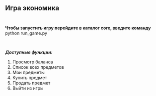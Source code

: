 ## Игра экономика <br> <br>

**Чтобы запустить игру перейдите в каталог core, введите команду** <br>
python run_game.py

<br>

***Доступные функции:***
<br>
1. Просмотр баланса
2. Список всех предметов
3. Мои предметы
4. Купить предмет
5. Продать предмет
6. Выйти из игры
 
 
